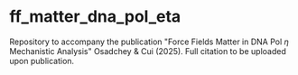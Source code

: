 # ff_matter_dna_pol_eta
Repository to accompany the publication "Force Fields Matter in DNA Pol $\eta$ Mechanistic Analysis" Osadchey &amp; Cui (2025). Full citation to be uploaded upon publication. 


